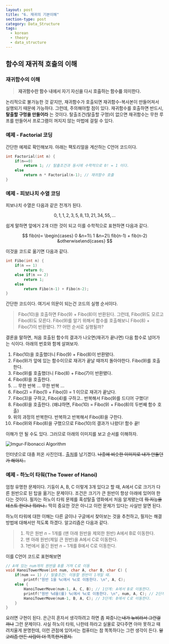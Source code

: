 ```yaml
---
layout: post
title: "6. 재귀의 기본이해"
section-type: post
category: Data_Structure
tags:
  - korean
  - theory
  - data_structure
---
```


## 함수의 재귀적 호출의 이해

### 재귀함수의 이해

> **재귀함수란 함수 내에서 자기 자신을 다시 호출하는 함수를 의미한다.**

논리적으로 불가능한 것 같지만, 재귀함수가 호출되면 재귀함수-복사본이 만들어져서 실행되기 때문에 가능하다. 그런데, 주의해야할 점이 있다. 재귀함수를 호출하면 반드시, **탈출할 구멍을 만들어라** 는 것이다. 탈출조건(탈출할 구멍)이 없으면 재귀함수는 무한 루프를 만들어서 프로그램이 꺼지지 않는 마법에 걸릴 수 있다.

### 예제 - Factorial 코딩

간단한 예제로 확인해보자. 아래는 팩토리얼을 계산하는 C언어 코드이다.

```c
int Factorial(int n) {
    if(n==0)
        return 1; // 탈출조건과 동시에 수학적으로 0! = 1 이다.
    else
        return n * Factorial(n-1); // 재귀함수 호출
}
```

### 예제 - 피보나치 수열 코딩

피보나치 수열은 다음과 같은 전개가 된다.

$$
0, 1, 1, 2, 3, 5, 8, 13, 21, 34, 55, ...
$$

쉽게 말하면 앞에거 2개 더한 것이 되고 이를 수학적으로 표현하면 다음과 같다.

$$
fib(n)=
\begin{cases}
0 &n=1\\
1 &n=2\\
fib(n-1) + fib(n-2) &otherwise\end{cases}
$$

이것을 코드로 옮기면 다음과 같다.

```c
int Fibo(int n) {
    if(n == 1)
        return 0;
    else if(n == 2)
        return 1;
    else
        return Fibo(n-1) + Fibo(n-2);
}
```

 간단한 코드이다. 여기서 의문이 되는건 코드의 실행 순서이다.

 > Fibo(10)을 호출하면 Fibo(9) + Fibo(8)이 반환된다.
 > 그런데, Fibo(9)도 모르고 Fibo(8)도 모른다.
 > Fibo(9)를 알기 위해서 함수를 호출해보니 Fibo(8) + Fibo(7)이 반환됐다.
 > ?? 어떤 순서로 실행될까?

결론을 말하면, 처음 호출된 함수의 결과가 나오면(재귀가 끝나면) 다음 함수로 넘어가는 식이다. 아래의 번호와 함께 살펴보자.

1. Fibo(10)을 호출했더니 Fibo(9) + Fibo(8)이 반환됐다.
2. Fibo(9)가 앞에 있는 함수이므로 재귀가 끝날 때까지 돌아야한다. Fibo(9)를 호출한다.
3. Fibo(9)를 호출했더니 Fibo(8) + Fibo(7)이 반환됐다.
4. Fibo(8)을 호출한다.
5. ... 무한 반복 ... 무한 반복 ...
6. Fibo(2) = Fibo(1) + Fibo(0) = 1 이므로 재귀가 끝났다.
7. Fibo(3)을 구하고, Fibo(4)를 구하고.. 반복해서 Fibo(9)를 드디어 구했다!
8. Fibo(8)을 호출한다. (왜냐하면, Fibo(10) = Fibo(9) + Fibo(8)의 두번째 함수 호출)
9. 위의 과정의 반복한다. 반복하고 반복해서 Fibo(8)을 구한다.
10. Fibo(9)와 Fibo(8)을 구했으므로 Fibo(10)의 결과가 나왔다! 함수 끝!

이해가 안 될 수도 있다. 그러므로 아래의 이미지를 보고 순서를 이해하자.

![Imgur-Fibonacci Algorithm](http://i.imgur.com/uPfSsjP.png)

인터넷으로 대충 퍼온 사진인데.. [출처](http://atoz91.tistory.com/54)를 남기겠다. ~~나중에 비슷한 이미지로 내가 만들던가 해야지..~~

### 예제 - 하노이 타워(The Tower of Hanoi)

엄청 유명한 문제이다. 기둥이 A, B, C 이렇게 3개 있다고 할 때, A에서 C로 크기가 다른 원반으로 된 탑을 옮기는 문제이다. 조건은 크기가 큰 원반이 항상 아래에 있어야 한다는 것이다. 필자는 하노이 타워 문제를 혹성탈출 영화에서 처음 알게됐는데 ~~뭐 지능을 테스트 한다나 뭐라나..~~ 딱히 중요한 것은 아니고 이런 문제가 있다는 사실만 알면 된다.

하노이 타워에 대한 이해는 다른 글이나 구글에서 찾아보는 것을 추천하고, 필자는 해결방법에 대해서만 적도록 하겠다. 알고리즘은 다음과 같다.

> 1. 작은 원반 $n-1$개를 (맨 아래 원반을 제외한 원반) A에서 B로 이동한다.
> 2. 맨 아래 원반(제일 큰 원반)을 A에서 C로 이동한다.
> 3. 1번에서 옮긴 원반 $n-1$개를 B에서 C로 이동한다.

이를 C언어 코드로 표현해보면

```c
// A에 있는 num개의 원반을 B를 거쳐 C로 이동
void HanoiTowerMove(int num, char A, char B, char C) {
    if(num == 1) // 탈출조건: 이동할 원반이 1개일 때.
        printf("원반 1을 %c에서 %c로 이동한다. \n", A, C);
    else {
        HanoiTowerMove(num-1, A, C, B); // 1단계: A에서 B로 이동한다.
        printf("원반 %d을(를) %c에서 %c로 이동한다. \n", num, A, C); // 2단계: A에서 C로 이동한다.
        HanoiTowerMove(num-1, B, A, C); // 3단계: B에서 C로 이동한다.
    }
}
```

요러면 구현이 된다. 은근히 혼자서 생각하려고 하면 좀 짜증나는~~내가 뉴비라서 그런걸까나~~ 그런 문제이다. 사실 하노이 타워, 나한테 하라고 실물로 갖다주면 아마 못하고 때려치울게 분명한데, 이런 관점에 있어서는 컴퓨터는 참 똑똑하다는 그런 생각이 든다. ~~알고리즘 만든 사람이 더 똑똑한거겠지.~~
